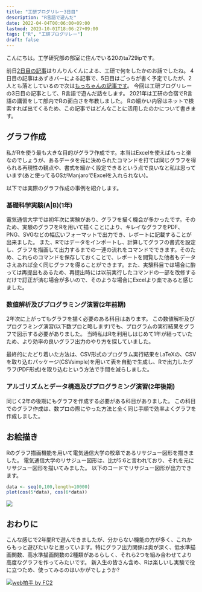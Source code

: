 ```yaml
---
title: "工研ブログリレー3日目"
description: "R言語で遊んだ"
date: 2022-04-04T00:06:00+09:00
lastmod: 2023-10-01T18:06:27+09:00
tags: ["R", "工研ブログリレー"]
draft: false
---
```


こんにちは。工学研究部の部室に住んでいる20のta729ipです。

前日[2日目の記事](https://lnln.dev/blog/2022/04/02/%E5%B7%A5%E7%A0%94%E6%96%B0%E6%AD%93%E3%83%96%E3%83%AD%E3%82%B0%E3%83%AA%E3%83%AC%E3%83%BC2022/)はりんりんくんによる、工研で何をしたかのお話でしたね。
4日目の記事はあずきバーによる記事で、5日目はごっちが書く予定でしたが、2人とも落としているので次は[もっちゃんの記事です](https://mocchan.dev/koken/koken-blog-relay-2022-day6/)。
今回は工研ブログリレーの3日目の記事として、R言語で遊んだ話をします。
2021年は工研の合宿でR言語の講習をして部内でRの面白さを布教しました。
Rの細かい内容はネットで検索すれば出てくるため、この記事ではどんなことに活用したのかについて書きます。

## グラフ作成
私がRを使う最も大きな目的がグラフ作成です。本当はExcelを使えばもっと楽なのでしょうが、あるデータを元に決められたコマンドを打てば同じグラフを得られる再現性の観点や、書式を細かく設定できるという点で良いなと私は思っています(あと使ってるOSがManjaroでExcelを入れられない)。

以下では実際のグラフ作成の事例を紹介します。

### 基礎科学実験(A|B)(1年)
電気通信大学では初年次に実験があり、グラフを描く機会が多かったです。そのため、実験のグラフをRを用いて描くことにより、キレイなグラフをPDF、PNG、SVGなどの幅広いフォーマットで出力でき、レポートに記載することが出来ました。
また、Rではデータをインポートし、計算してグラフの書式を設定し、グラフを描画して出力するまでの一連の流れをコマンドでできます。そのため、これらのコマンドを保存しておくことで、レポートを閲覧した他者もデータさえあれば全く同じグラフを得ることができます。また、実験科目では場合に酔っては再提出もあるため、再提出時には以前実行したコマンドの一部を改修するだけで訂正が済む場合が多いので、そのような場合にExcelより楽であると感じました。

### 数値解析及びプログラミング演習(2年前期)
2年次に上がってもグラフを描く必要のある科目はあります。
この数値解析及びプログラミング演習(以下数プロと略します)でも、プログラムの実行結果をグラフで図示する必要がありました。
当時私はRを利用しはじめて1年が経っていたため、より効率の良いグラフ出力のやり方を探していました。

最終的にたどり着いた方法は、CSV形式のプログラム実行結果をLaTeXの、CSVを取り込むパッケージ(CSVsimple)を用いて表を自動で生成し、Rで出力したグラフ(PDF形式)を取り込むという方法で手間を減らしました。

### アルゴリズムとデータ構造及びプログラミング演習(2年後期)
同じく2年の後期にもグラフを作成する必要がある科目がありました。
この科目でのグラフ作成は、数プロの際にやった方法と全く同じ手順で効率よくグラフを作成しました。

## お絵描き
Rのグラフ描画機能を用いて電気通信大学の校章であるリサジュー図形を描きました。
電気通信大学のリサジュー図形は、比が5:6と言われており、それを元にリサジュー図形を描いてみました。
以下のコードでリサジュー図形が出力できます。
```R
data <- seq(0,100,length=10000)
plot(cos(5*data), cos(6*data))
```
![](/graph.png)
## おわりに
こんな感じで2年間Rで遊んできましたが、分からない機能の方が多く、これからもっと遊びたいなと思っています。特にグラフ出力関係は奥が深く、低水準描画関数、高水準描画関数の2種類があるらしく、それら2つを組み合わせてより高度なグラフを作ってみたいです。
新入生の皆さん含め、Rは楽しいし実験で役に立つため、使ってみるのはいかがでしょうか?

<!-- FC2拍手タグここから -->
<a href="//clap.fc2.com/post/ta729ip/?url=https%3A%2F%2Fta729ip.dev" target="_blank" title="web拍手 by FC2"><img src="//clap.fc2.com/images/button/green/ta729ip?url=https%3A%2F%2Fta729ip.dev&amp;lang=ja" alt="web拍手 by FC2" style="border:none;" /></a>
<!-- FC2拍手タグここまで -->
